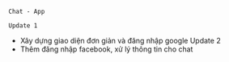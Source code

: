     Chat - App

    Update 1

- Xây dựng giao diện đơn giản và đăng nhập google
  Update 2
- Thêm đăng nhập facebook, xử lý thông tin cho chat
